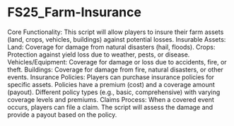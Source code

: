 # FS25_Farm-Insurance
 Core Functionality:
This script will allow players to insure their farm assets (land, crops, vehicles, buildings) against potential losses.
Insurable Assets:
Land: Coverage for damage from natural disasters (hail, floods).
Crops: Protection against yield loss due to weather, pests, or disease.
Vehicles/Equipment: Coverage for damage or loss due to accidents, fire, or theft.
Buildings: Coverage for damage from fire, natural disasters, or other events.
Insurance Policies:
Players can purchase insurance policies for specific assets.
Policies have a premium (cost) and a coverage amount (payout).
Different policy types (e.g., basic, comprehensive) with varying coverage levels and premiums.
Claims Process:
When a covered event occurs, players can file a claim.
The script will assess the damage and provide a payout based on the policy.
